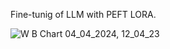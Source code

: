 Fine-tunig of LLM with PEFT LORA.

![W B Chart 04_04_2024, 12_04_23](https://github.com/pankajshakya627/Deep_learning/assets/39346757/87243089-db07-4eb2-b55d-4493639e7b4a)
